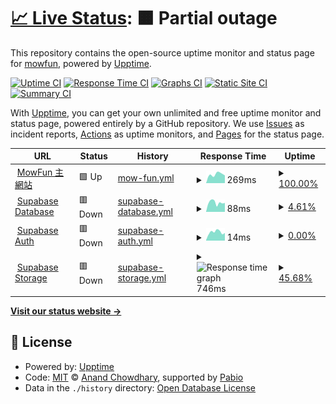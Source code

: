 # [📈 Live Status](https://mowfun.github.io/upptime): <!--live status--> **🟧 Partial outage**

This repository contains the open-source uptime monitor and status page for [mowfun](https://mowfun.github.io/upptime), powered by [Upptime](https://github.com/upptime/upptime).

[![Uptime CI](https://github.com/mowfun/upptime/workflows/Uptime%20CI/badge.svg)](https://github.com/mowfun/upptime/actions?query=workflow%3A%22Uptime+CI%22)
[![Response Time CI](https://github.com/mowfun/upptime/workflows/Response%20Time%20CI/badge.svg)](https://github.com/mowfun/upptime/actions?query=workflow%3A%22Response+Time+CI%22)
[![Graphs CI](https://github.com/mowfun/upptime/workflows/Graphs%20CI/badge.svg)](https://github.com/mowfun/upptime/actions?query=workflow%3A%22Graphs+CI%22)
[![Static Site CI](https://github.com/mowfun/upptime/workflows/Static%20Site%20CI/badge.svg)](https://github.com/mowfun/upptime/actions?query=workflow%3A%22Static+Site+CI%22)
[![Summary CI](https://github.com/mowfun/upptime/workflows/Summary%20CI/badge.svg)](https://github.com/mowfun/upptime/actions?query=workflow%3A%22Summary+CI%22)

With [Upptime](https://upptime.js.org), you can get your own unlimited and free uptime monitor and status page, powered entirely by a GitHub repository. We use [Issues](https://github.com/mowfun/upptime/issues) as incident reports, [Actions](https://github.com/mowfun/upptime/actions) as uptime monitors, and [Pages](https://mowfun.github.io/upptime) for the status page.

<!--start: status pages-->
<!-- This summary is generated by Upptime (https://github.com/upptime/upptime) -->
<!-- Do not edit this manually, your changes will be overwritten -->
<!-- prettier-ignore -->
| URL | Status | History | Response Time | Uptime |
| --- | ------ | ------- | ------------- | ------ |
| <img alt="" src="https://icons.duckduckgo.com/ip3/mowfun.app.ico" height="13"> [MowFun 主網站](https://mowfun.app/) | 🟩 Up | [mow-fun.yml](https://github.com/tzumowfun/mowfun/commits/HEAD/history/mow-fun.yml) | <details><summary><img alt="Response time graph" src="./graphs/mow-fun/response-time-week.png" height="20"> 269ms</summary><br><a href="https://mowfun.github.io/upptime/history/mow-fun"><img alt="Response time 269" src="https://img.shields.io/endpoint?url=https%3A%2F%2Fraw.githubusercontent.com%2Ftzumowfun%2Fmowfun%2FHEAD%2Fapi%2Fmow-fun%2Fresponse-time.json"></a><br><a href="https://mowfun.github.io/upptime/history/mow-fun"><img alt="24-hour response time 269" src="https://img.shields.io/endpoint?url=https%3A%2F%2Fraw.githubusercontent.com%2Ftzumowfun%2Fmowfun%2FHEAD%2Fapi%2Fmow-fun%2Fresponse-time-day.json"></a><br><a href="https://mowfun.github.io/upptime/history/mow-fun"><img alt="7-day response time 269" src="https://img.shields.io/endpoint?url=https%3A%2F%2Fraw.githubusercontent.com%2Ftzumowfun%2Fmowfun%2FHEAD%2Fapi%2Fmow-fun%2Fresponse-time-week.json"></a><br><a href="https://mowfun.github.io/upptime/history/mow-fun"><img alt="30-day response time 269" src="https://img.shields.io/endpoint?url=https%3A%2F%2Fraw.githubusercontent.com%2Ftzumowfun%2Fmowfun%2FHEAD%2Fapi%2Fmow-fun%2Fresponse-time-month.json"></a><br><a href="https://mowfun.github.io/upptime/history/mow-fun"><img alt="1-year response time 269" src="https://img.shields.io/endpoint?url=https%3A%2F%2Fraw.githubusercontent.com%2Ftzumowfun%2Fmowfun%2FHEAD%2Fapi%2Fmow-fun%2Fresponse-time-year.json"></a></details> | <details><summary><a href="https://mowfun.github.io/upptime/history/mow-fun">100.00%</a></summary><a href="https://mowfun.github.io/upptime/history/mow-fun"><img alt="All-time uptime 100.00%" src="https://img.shields.io/endpoint?url=https%3A%2F%2Fraw.githubusercontent.com%2Ftzumowfun%2Fmowfun%2FHEAD%2Fapi%2Fmow-fun%2Fuptime.json"></a><br><a href="https://mowfun.github.io/upptime/history/mow-fun"><img alt="24-hour uptime 100.00%" src="https://img.shields.io/endpoint?url=https%3A%2F%2Fraw.githubusercontent.com%2Ftzumowfun%2Fmowfun%2FHEAD%2Fapi%2Fmow-fun%2Fuptime-day.json"></a><br><a href="https://mowfun.github.io/upptime/history/mow-fun"><img alt="7-day uptime 100.00%" src="https://img.shields.io/endpoint?url=https%3A%2F%2Fraw.githubusercontent.com%2Ftzumowfun%2Fmowfun%2FHEAD%2Fapi%2Fmow-fun%2Fuptime-week.json"></a><br><a href="https://mowfun.github.io/upptime/history/mow-fun"><img alt="30-day uptime 100.00%" src="https://img.shields.io/endpoint?url=https%3A%2F%2Fraw.githubusercontent.com%2Ftzumowfun%2Fmowfun%2FHEAD%2Fapi%2Fmow-fun%2Fuptime-month.json"></a><br><a href="https://mowfun.github.io/upptime/history/mow-fun"><img alt="1-year uptime 100.00%" src="https://img.shields.io/endpoint?url=https%3A%2F%2Fraw.githubusercontent.com%2Ftzumowfun%2Fmowfun%2FHEAD%2Fapi%2Fmow-fun%2Fuptime-year.json"></a></details>
| <img alt="" src="https://icons.duckduckgo.com/ip3/wmjleoufkrurqyclafcl.supabase.co.ico" height="13"> [Supabase Database](https://wmjleoufkrurqyclafcl.supabase.co/rest/v1/) | 🟥 Down | [supabase-database.yml](https://github.com/tzumowfun/mowfun/commits/HEAD/history/supabase-database.yml) | <details><summary><img alt="Response time graph" src="./graphs/supabase-database/response-time-week.png" height="20"> 88ms</summary><br><a href="https://mowfun.github.io/upptime/history/supabase-database"><img alt="Response time 88" src="https://img.shields.io/endpoint?url=https%3A%2F%2Fraw.githubusercontent.com%2Ftzumowfun%2Fmowfun%2FHEAD%2Fapi%2Fsupabase-database%2Fresponse-time.json"></a><br><a href="https://mowfun.github.io/upptime/history/supabase-database"><img alt="24-hour response time 88" src="https://img.shields.io/endpoint?url=https%3A%2F%2Fraw.githubusercontent.com%2Ftzumowfun%2Fmowfun%2FHEAD%2Fapi%2Fsupabase-database%2Fresponse-time-day.json"></a><br><a href="https://mowfun.github.io/upptime/history/supabase-database"><img alt="7-day response time 88" src="https://img.shields.io/endpoint?url=https%3A%2F%2Fraw.githubusercontent.com%2Ftzumowfun%2Fmowfun%2FHEAD%2Fapi%2Fsupabase-database%2Fresponse-time-week.json"></a><br><a href="https://mowfun.github.io/upptime/history/supabase-database"><img alt="30-day response time 88" src="https://img.shields.io/endpoint?url=https%3A%2F%2Fraw.githubusercontent.com%2Ftzumowfun%2Fmowfun%2FHEAD%2Fapi%2Fsupabase-database%2Fresponse-time-month.json"></a><br><a href="https://mowfun.github.io/upptime/history/supabase-database"><img alt="1-year response time 88" src="https://img.shields.io/endpoint?url=https%3A%2F%2Fraw.githubusercontent.com%2Ftzumowfun%2Fmowfun%2FHEAD%2Fapi%2Fsupabase-database%2Fresponse-time-year.json"></a></details> | <details><summary><a href="https://mowfun.github.io/upptime/history/supabase-database">4.61%</a></summary><a href="https://mowfun.github.io/upptime/history/supabase-database"><img alt="All-time uptime 4.61%" src="https://img.shields.io/endpoint?url=https%3A%2F%2Fraw.githubusercontent.com%2Ftzumowfun%2Fmowfun%2FHEAD%2Fapi%2Fsupabase-database%2Fuptime.json"></a><br><a href="https://mowfun.github.io/upptime/history/supabase-database"><img alt="24-hour uptime 4.61%" src="https://img.shields.io/endpoint?url=https%3A%2F%2Fraw.githubusercontent.com%2Ftzumowfun%2Fmowfun%2FHEAD%2Fapi%2Fsupabase-database%2Fuptime-day.json"></a><br><a href="https://mowfun.github.io/upptime/history/supabase-database"><img alt="7-day uptime 4.61%" src="https://img.shields.io/endpoint?url=https%3A%2F%2Fraw.githubusercontent.com%2Ftzumowfun%2Fmowfun%2FHEAD%2Fapi%2Fsupabase-database%2Fuptime-week.json"></a><br><a href="https://mowfun.github.io/upptime/history/supabase-database"><img alt="30-day uptime 4.61%" src="https://img.shields.io/endpoint?url=https%3A%2F%2Fraw.githubusercontent.com%2Ftzumowfun%2Fmowfun%2FHEAD%2Fapi%2Fsupabase-database%2Fuptime-month.json"></a><br><a href="https://mowfun.github.io/upptime/history/supabase-database"><img alt="1-year uptime 4.61%" src="https://img.shields.io/endpoint?url=https%3A%2F%2Fraw.githubusercontent.com%2Ftzumowfun%2Fmowfun%2FHEAD%2Fapi%2Fsupabase-database%2Fuptime-year.json"></a></details>
| <img alt="" src="https://icons.duckduckgo.com/ip3/wmjleoufkrurqyclafcl.supabase.co.ico" height="13"> [Supabase Auth](https://wmjleoufkrurqyclafcl.supabase.co/auth/v1/health) | 🟥 Down | [supabase-auth.yml](https://github.com/tzumowfun/mowfun/commits/HEAD/history/supabase-auth.yml) | <details><summary><img alt="Response time graph" src="./graphs/supabase-auth/response-time-week.png" height="20"> 14ms</summary><br><a href="https://mowfun.github.io/upptime/history/supabase-auth"><img alt="Response time 14" src="https://img.shields.io/endpoint?url=https%3A%2F%2Fraw.githubusercontent.com%2Ftzumowfun%2Fmowfun%2FHEAD%2Fapi%2Fsupabase-auth%2Fresponse-time.json"></a><br><a href="https://mowfun.github.io/upptime/history/supabase-auth"><img alt="24-hour response time 14" src="https://img.shields.io/endpoint?url=https%3A%2F%2Fraw.githubusercontent.com%2Ftzumowfun%2Fmowfun%2FHEAD%2Fapi%2Fsupabase-auth%2Fresponse-time-day.json"></a><br><a href="https://mowfun.github.io/upptime/history/supabase-auth"><img alt="7-day response time 14" src="https://img.shields.io/endpoint?url=https%3A%2F%2Fraw.githubusercontent.com%2Ftzumowfun%2Fmowfun%2FHEAD%2Fapi%2Fsupabase-auth%2Fresponse-time-week.json"></a><br><a href="https://mowfun.github.io/upptime/history/supabase-auth"><img alt="30-day response time 14" src="https://img.shields.io/endpoint?url=https%3A%2F%2Fraw.githubusercontent.com%2Ftzumowfun%2Fmowfun%2FHEAD%2Fapi%2Fsupabase-auth%2Fresponse-time-month.json"></a><br><a href="https://mowfun.github.io/upptime/history/supabase-auth"><img alt="1-year response time 14" src="https://img.shields.io/endpoint?url=https%3A%2F%2Fraw.githubusercontent.com%2Ftzumowfun%2Fmowfun%2FHEAD%2Fapi%2Fsupabase-auth%2Fresponse-time-year.json"></a></details> | <details><summary><a href="https://mowfun.github.io/upptime/history/supabase-auth">0.00%</a></summary><a href="https://mowfun.github.io/upptime/history/supabase-auth"><img alt="All-time uptime 0.00%" src="https://img.shields.io/endpoint?url=https%3A%2F%2Fraw.githubusercontent.com%2Ftzumowfun%2Fmowfun%2FHEAD%2Fapi%2Fsupabase-auth%2Fuptime.json"></a><br><a href="https://mowfun.github.io/upptime/history/supabase-auth"><img alt="24-hour uptime 0.00%" src="https://img.shields.io/endpoint?url=https%3A%2F%2Fraw.githubusercontent.com%2Ftzumowfun%2Fmowfun%2FHEAD%2Fapi%2Fsupabase-auth%2Fuptime-day.json"></a><br><a href="https://mowfun.github.io/upptime/history/supabase-auth"><img alt="7-day uptime 0.00%" src="https://img.shields.io/endpoint?url=https%3A%2F%2Fraw.githubusercontent.com%2Ftzumowfun%2Fmowfun%2FHEAD%2Fapi%2Fsupabase-auth%2Fuptime-week.json"></a><br><a href="https://mowfun.github.io/upptime/history/supabase-auth"><img alt="30-day uptime 0.00%" src="https://img.shields.io/endpoint?url=https%3A%2F%2Fraw.githubusercontent.com%2Ftzumowfun%2Fmowfun%2FHEAD%2Fapi%2Fsupabase-auth%2Fuptime-month.json"></a><br><a href="https://mowfun.github.io/upptime/history/supabase-auth"><img alt="1-year uptime 0.00%" src="https://img.shields.io/endpoint?url=https%3A%2F%2Fraw.githubusercontent.com%2Ftzumowfun%2Fmowfun%2FHEAD%2Fapi%2Fsupabase-auth%2Fuptime-year.json"></a></details>
| <img alt="" src="https://icons.duckduckgo.com/ip3/wmjleoufkrurqyclafcl.supabase.co.ico" height="13"> [Supabase Storage](https://wmjleoufkrurqyclafcl.supabase.co/storage/v1/) | 🟥 Down | [supabase-storage.yml](https://github.com/tzumowfun/mowfun/commits/HEAD/history/supabase-storage.yml) | <details><summary><img alt="Response time graph" src="./graphs/supabase-storage/response-time-week.png" height="20"> 746ms</summary><br><a href="https://mowfun.github.io/upptime/history/supabase-storage"><img alt="Response time 746" src="https://img.shields.io/endpoint?url=https%3A%2F%2Fraw.githubusercontent.com%2Ftzumowfun%2Fmowfun%2FHEAD%2Fapi%2Fsupabase-storage%2Fresponse-time.json"></a><br><a href="https://mowfun.github.io/upptime/history/supabase-storage"><img alt="24-hour response time 746" src="https://img.shields.io/endpoint?url=https%3A%2F%2Fraw.githubusercontent.com%2Ftzumowfun%2Fmowfun%2FHEAD%2Fapi%2Fsupabase-storage%2Fresponse-time-day.json"></a><br><a href="https://mowfun.github.io/upptime/history/supabase-storage"><img alt="7-day response time 746" src="https://img.shields.io/endpoint?url=https%3A%2F%2Fraw.githubusercontent.com%2Ftzumowfun%2Fmowfun%2FHEAD%2Fapi%2Fsupabase-storage%2Fresponse-time-week.json"></a><br><a href="https://mowfun.github.io/upptime/history/supabase-storage"><img alt="30-day response time 746" src="https://img.shields.io/endpoint?url=https%3A%2F%2Fraw.githubusercontent.com%2Ftzumowfun%2Fmowfun%2FHEAD%2Fapi%2Fsupabase-storage%2Fresponse-time-month.json"></a><br><a href="https://mowfun.github.io/upptime/history/supabase-storage"><img alt="1-year response time 746" src="https://img.shields.io/endpoint?url=https%3A%2F%2Fraw.githubusercontent.com%2Ftzumowfun%2Fmowfun%2FHEAD%2Fapi%2Fsupabase-storage%2Fresponse-time-year.json"></a></details> | <details><summary><a href="https://mowfun.github.io/upptime/history/supabase-storage">45.68%</a></summary><a href="https://mowfun.github.io/upptime/history/supabase-storage"><img alt="All-time uptime 45.68%" src="https://img.shields.io/endpoint?url=https%3A%2F%2Fraw.githubusercontent.com%2Ftzumowfun%2Fmowfun%2FHEAD%2Fapi%2Fsupabase-storage%2Fuptime.json"></a><br><a href="https://mowfun.github.io/upptime/history/supabase-storage"><img alt="24-hour uptime 45.68%" src="https://img.shields.io/endpoint?url=https%3A%2F%2Fraw.githubusercontent.com%2Ftzumowfun%2Fmowfun%2FHEAD%2Fapi%2Fsupabase-storage%2Fuptime-day.json"></a><br><a href="https://mowfun.github.io/upptime/history/supabase-storage"><img alt="7-day uptime 45.68%" src="https://img.shields.io/endpoint?url=https%3A%2F%2Fraw.githubusercontent.com%2Ftzumowfun%2Fmowfun%2FHEAD%2Fapi%2Fsupabase-storage%2Fuptime-week.json"></a><br><a href="https://mowfun.github.io/upptime/history/supabase-storage"><img alt="30-day uptime 45.68%" src="https://img.shields.io/endpoint?url=https%3A%2F%2Fraw.githubusercontent.com%2Ftzumowfun%2Fmowfun%2FHEAD%2Fapi%2Fsupabase-storage%2Fuptime-month.json"></a><br><a href="https://mowfun.github.io/upptime/history/supabase-storage"><img alt="1-year uptime 45.68%" src="https://img.shields.io/endpoint?url=https%3A%2F%2Fraw.githubusercontent.com%2Ftzumowfun%2Fmowfun%2FHEAD%2Fapi%2Fsupabase-storage%2Fuptime-year.json"></a></details>

<!--end: status pages-->

[**Visit our status website →**](https://mowfun.github.io/upptime)

## 📄 License

- Powered by: [Upptime](https://github.com/upptime/upptime)
- Code: [MIT](./LICENSE) © [Anand Chowdhary](https://anandchowdhary.com), supported by [Pabio](https://pabio.com)
- Data in the `./history` directory: [Open Database License](https://opendatacommons.org/licenses/odbl/1-0/)
